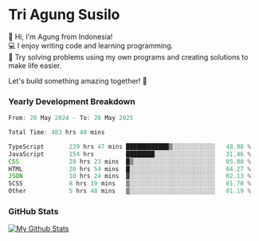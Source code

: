 # Tri Agung Susilo

👋 Hi, I'm Agung from Indonesia!<br>
💻 I enjoy writing code and learning programming.<br>
🧠 Try solving problems using my own programs and creating solutions to make life easier.

Let's build something amazing together! 🚀

### Yearly Development Breakdown

<!--START_SECTION:waka-->

```TypeScript JavaScript PHP
From: 26 May 2024 - To: 26 May 2025

Total Time: 483 hrs 48 mins

TypeScript       239 hrs 47 mins ████████████▒░░░░░░░░░░░░   48.98 %
JavaScript       154 hrs         ████████░░░░░░░░░░░░░░░░░   31.46 %
CSS              28 hrs 23 mins  █▒░░░░░░░░░░░░░░░░░░░░░░░   05.80 %
HTML             20 hrs 54 mins  █░░░░░░░░░░░░░░░░░░░░░░░░   04.27 %
JSON             10 hrs 24 mins  ▓░░░░░░░░░░░░░░░░░░░░░░░░   02.13 %
SCSS             8 hrs 19 mins   ▒░░░░░░░░░░░░░░░░░░░░░░░░   01.70 %
Other            5 hrs 48 mins   ▒░░░░░░░░░░░░░░░░░░░░░░░░   01.19 %
```

<!--END_SECTION:waka-->

### GitHub Stats

[![My Github Stats](https://github-readme-stats.vercel.app/api?username=triagung128&show_icons=true&hide=contribs,issues&count_private=true&theme=tokyonight)](https://github.com/triagung128)

<!-- [![Top Langs](https://github-readme-stats.vercel.app/api/top-langs/?username=triagung128&layout=compact)](https://github.com/triagung128) -->
